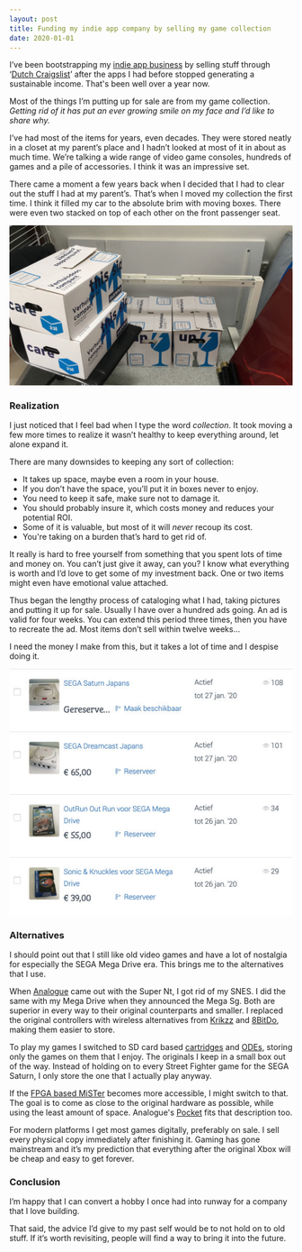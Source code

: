 ```yaml
---
layout: post
title: Funding my indie app company by selling my game collection
date: 2020-01-01
---
```


I’ve been bootstrapping my [indie app business](https://www.dangercove.com) by selling stuff through ‘[Dutch Craigslist](https://www.marktplaats.nl)’ after the apps I had before stopped generating a sustainable income. That's been well over a year now.

Most of the things I’m putting up for sale are from my game collection. _Getting rid of it has put an ever growing smile on my face and I’d like to share why._

I’ve had most of the items for years, even decades. They were stored neatly in a closet at my parent’s place and I hadn’t looked at most of it in about as much time. We’re talking a wide range of video game consoles, hundreds of games and a pile of accessories. I think it was an impressive set.

There came a moment a few years back when I decided that I had to clear out the stuff I had at my parent’s.  That’s when I moved my collection the first time. I think it filled my car to the absolute brim with moving boxes. There were even two stacked on top of each other on the front passenger seat.

![A photo of about five moving boxes](/assets/blog/collecting-moving-boxes.jpg)

### Realization

I just noticed that I feel bad when I type the word _collection_. It took moving a few more times to realize it wasn’t healthy to keep everything around, let alone expand it.

There are many downsides to keeping any sort of collection:
* It takes up space, maybe even a room in your house.
* If you don’t have the space, you’ll put it in boxes never to enjoy.
* You need to keep it safe, make sure not to damage it.
* You should probably insure it, which costs money and reduces your potential ROI.
* Some of it is valuable, but most of it will _never_ recoup its cost.
* You're taking on a burden that’s hard to get rid of.

It really is hard to free yourself from something that you spent lots of time and money on. You can’t just give it away, can you? I know what everything is worth and I’d love to get some of my investment back. One or two items might even have emotional value attached.

Thus began the lengthy process of cataloging what I had, taking pictures and putting it up for sale. Usually I have over a hundred ads going. An ad is valid for four weeks. You can extend this period three times, then you have to recreate the ad. Most items don’t sell within twelve weeks…

I need the money I make from this, but it takes a lot of time and I despise doing it.

![A screenshot of some of my ads on Marktplaats](/assets/blog/collecting-marktplaats-ads.jpg)

### Alternatives

I should point out that I still like old video games and have a lot of nostalgia for especially the SEGA Mega Drive era. This brings me to the alternatives that I use.

When [Analogue](https://www.analogue.co) came out with the Super Nt, I got rid of my SNES. I did the same with my Mega Drive when they announced the Mega Sg. Both are superior in every way to their original counterparts and smaller. I replaced the original controllers with wireless alternatives from [Krikzz](https://krikzz.com/store/home/52-sega-genesis-joyzz-wireless-controller.html) and [8BitDo](https://www.8bitdo.com), making them easier to store.

To play my games I switched to SD card based [cartridges](https://krikzz.com/store/home/54-sd2snes-pro.html) and [ODEs](https://gdemu.wordpress.com), storing only the games on them that I enjoy. The originals I keep in a small box out of the way. Instead of holding on to every Street Fighter game for the SEGA Saturn, I only store the one that I actually play anyway.

If the [FPGA based MiSTer](https://github.com/MiSTer-devel/Main_MiSTer/wiki) becomes more accessible, I might switch to that. The goal is to come as close to the original hardware as possible, while using the least amount of space. Analogue's [Pocket](https://www.analogue.co/pocket/) fits that description too.

For modern platforms I get most games digitally, preferably on sale. I sell every physical copy immediately after finishing it. Gaming has gone mainstream and it’s my prediction that everything after the original Xbox will be cheap and easy to get forever.


### Conclusion

I’m happy that I can convert a hobby I once had into runway for a company that I love building.

That said, the advice I’d give to my past self would be to not hold on to old stuff. If it’s worth revisiting, people will find a way to bring it into the future.
